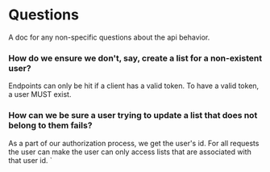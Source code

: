 # Questions

A doc for any non-specific questions about the api behavior.

### How do we ensure we don't, say, create a list for a non-existent user?

Endpoints can only be hit if a client has a valid token. To have a valid token, a user MUST exist.

### How can we be sure a user trying to update a list that does not belong to them fails?

As a part of our authorization process, we get the user's id. For all requests the user can make
the user can only access lists that are associated with that user id.
`
